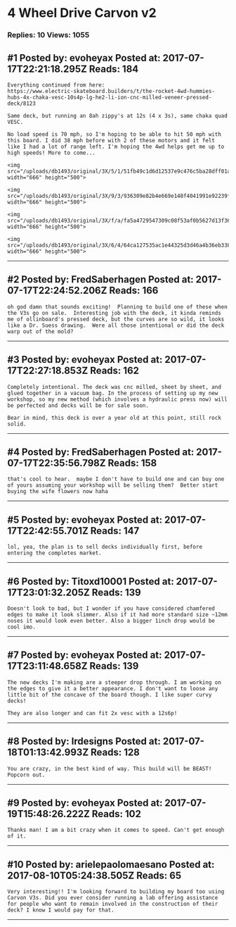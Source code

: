 # 4 Wheel Drive Carvon v2

### Replies: 10 Views: 1055

## \#1 Posted by: evoheyax Posted at: 2017-07-17T22:21:18.295Z Reads: 184

```
Everything continued from here:
https://www.electric-skateboard.builders/t/the-rocket-4wd-hummies-hubs-4x-chaka-vesc-10s4p-lg-he2-li-ion-cnc-milled-veneer-pressed-deck/8123

Same deck, but running an 8ah zippy's at 12s (4 x 3s), same chaka quad VESC.

No load speed is 70 mph, so I'm hoping to be able to hit 50 mph with this board. I did 38 mph before with 2 of these motors and it felt like I had a lot of range left. I'm hoping the 4wd helps get me up to high speeds! More to come...

<img src="/uploads/db1493/original/3X/5/1/51fb49c1d6d12537e9c476c5ba28dff01a205b20.JPG" width="666" height="500">

<img src="/uploads/db1493/original/3X/9/3/936309e82b4e669e148f4041991e92239ff58f60.JPG" width="666" height="500">

<img src="/uploads/db1493/original/3X/f/a/fa5a4729547309c08f53af0b5627d13f36c719cc.JPG" width="666" height="500">

<img src="/uploads/db1493/original/3X/6/4/64ca127535ac1e44325d3d46a4b36eb338740575.JPG" width="666" height="500">
```

---
## \#2 Posted by: FredSaberhagen Posted at: 2017-07-17T22:24:52.206Z Reads: 166

```
oh god damn that sounds exciting!  Planning to build one of these when the V3s go on sale.  Interesting job with the deck, it kinda reminds me of ollinboard's pressed deck, but the curves are so wild, it looks like a Dr. Suess drawing.  Were all those intentional or did the deck warp out of the mold?
```

---
## \#3 Posted by: evoheyax Posted at: 2017-07-17T22:27:18.853Z Reads: 162

```
Completely intentional. The deck was cnc milled, sheet by sheet, and glued together in a vacuum bag. In the process of setting up my new workshop, so my new method (which involves a hydraulic press now) will be perfected and decks will be for sale soon.

Bear in mind, this deck is over a year old at this point, still rock solid.
```

---
## \#4 Posted by: FredSaberhagen Posted at: 2017-07-17T22:35:56.798Z Reads: 158

```
that's cool to hear.  maybe I don't have to build one and can buy one of yours assuming your workshop will be selling them?  Better start buying the wife flowers now haha
```

---
## \#5 Posted by: evoheyax Posted at: 2017-07-17T22:42:55.701Z Reads: 147

```
lol, yea, the plan is to sell decks individually first, before entering the completes market.
```

---
## \#6 Posted by: Titoxd10001 Posted at: 2017-07-17T23:01:32.205Z Reads: 139

```
Doesn't look to bad, but I wonder if you have considered chamfered edges to make it look slimmer. Also if it had more standard size ~12mm noses it would look even better. Also a bigger 1inch drop would be cool imo.
```

---
## \#7 Posted by: evoheyax Posted at: 2017-07-17T23:11:48.658Z Reads: 139

```
The new decks I'm making are a steeper drop through. I am working on the edges to give it a better appearance. I don't want to loose any little bit of the concave of the board though. I like super curvy decks!

They are also longer and can fit 2x vesc with a 12s6p!
```

---
## \#8 Posted by: lrdesigns Posted at: 2017-07-18T01:13:42.993Z Reads: 128

```
You are crazy, in the best kind of way. This build will be BEAST! Popcorn out.
```

---
## \#9 Posted by: evoheyax Posted at: 2017-07-19T15:48:26.222Z Reads: 102

```
Thanks man! I am a bit crazy when it comes to speed. Can't get enough of it.
```

---
## \#10 Posted by: arielepaolomaesano Posted at: 2017-08-10T05:24:38.505Z Reads: 65

```
Very interesting!! I'm looking forward to building my board too using Carvon V3s. Did you ever consider running a lab offering assistance for people who want to remain involved in the construction of their deck? I know I would pay for that.
```

---
